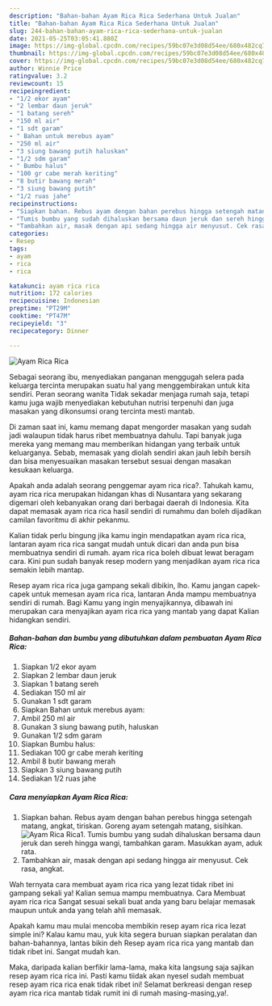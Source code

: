 ```yaml
---
description: "Bahan-bahan Ayam Rica Rica Sederhana Untuk Jualan"
title: "Bahan-bahan Ayam Rica Rica Sederhana Untuk Jualan"
slug: 244-bahan-bahan-ayam-rica-rica-sederhana-untuk-jualan
date: 2021-05-25T03:05:41.880Z
image: https://img-global.cpcdn.com/recipes/59bc07e3d08d54ee/680x482cq70/ayam-rica-rica-foto-resep-utama.jpg
thumbnail: https://img-global.cpcdn.com/recipes/59bc07e3d08d54ee/680x482cq70/ayam-rica-rica-foto-resep-utama.jpg
cover: https://img-global.cpcdn.com/recipes/59bc07e3d08d54ee/680x482cq70/ayam-rica-rica-foto-resep-utama.jpg
author: Winnie Price
ratingvalue: 3.2
reviewcount: 15
recipeingredient:
- "1/2 ekor ayam"
- "2 lembar daun jeruk"
- "1 batang sereh"
- "150 ml air"
- "1 sdt garam"
- " Bahan untuk merebus ayam"
- "250 ml air"
- "3 siung bawang putih haluskan"
- "1/2 sdm garam"
- " Bumbu halus"
- "100 gr cabe merah keriting"
- "8 butir bawang merah"
- "3 siung bawang putih"
- "1/2 ruas jahe"
recipeinstructions:
- "Siapkan bahan. Rebus ayam dengan bahan perebus hingga setengah matang, angkat, tiriskan. Goreng ayam setengah matang, sisihkan."
- "Tumis bumbu yang sudah dihaluskan bersama daun jeruk dan sereh hingga wangi, tambahkan garam. Masukkan ayam, aduk rata."
- "Tambahkan air, masak dengan api sedang hingga air menyusut. Cek rasa, angkat."
categories:
- Resep
tags:
- ayam
- rica
- rica

katakunci: ayam rica rica 
nutrition: 172 calories
recipecuisine: Indonesian
preptime: "PT29M"
cooktime: "PT47M"
recipeyield: "3"
recipecategory: Dinner

---
```



![Ayam Rica Rica](https://img-global.cpcdn.com/recipes/59bc07e3d08d54ee/680x482cq70/ayam-rica-rica-foto-resep-utama.jpg)

Sebagai seorang ibu, menyediakan panganan menggugah selera pada keluarga tercinta merupakan suatu hal yang menggembirakan untuk kita sendiri. Peran seorang  wanita Tidak sekadar menjaga rumah saja, tetapi kamu juga wajib menyediakan kebutuhan nutrisi terpenuhi dan juga masakan yang dikonsumsi orang tercinta mesti mantab.

Di zaman  saat ini, kamu memang dapat mengorder masakan yang sudah jadi walaupun tidak harus ribet membuatnya dahulu. Tapi banyak juga mereka yang memang mau memberikan hidangan yang terbaik untuk keluarganya. Sebab, memasak yang diolah sendiri akan jauh lebih bersih dan bisa menyesuaikan masakan tersebut sesuai dengan masakan kesukaan keluarga. 



Apakah anda adalah seorang penggemar ayam rica rica?. Tahukah kamu, ayam rica rica merupakan hidangan khas di Nusantara yang sekarang digemari oleh kebanyakan orang dari berbagai daerah di Indonesia. Kita dapat memasak ayam rica rica hasil sendiri di rumahmu dan boleh dijadikan camilan favoritmu di akhir pekanmu.

Kalian tidak perlu bingung jika kamu ingin mendapatkan ayam rica rica, lantaran ayam rica rica sangat mudah untuk dicari dan anda pun bisa membuatnya sendiri di rumah. ayam rica rica boleh dibuat lewat beragam cara. Kini pun sudah banyak resep modern yang menjadikan ayam rica rica semakin lebih mantap.

Resep ayam rica rica juga gampang sekali dibikin, lho. Kamu jangan capek-capek untuk memesan ayam rica rica, lantaran Anda mampu membuatnya sendiri di rumah. Bagi Kamu yang ingin menyajikannya, dibawah ini merupakan cara menyajikan ayam rica rica yang mantab yang dapat Kalian hidangkan sendiri.

<!--inarticleads1-->

##### Bahan-bahan dan bumbu yang dibutuhkan dalam pembuatan Ayam Rica Rica:

1. Siapkan 1/2 ekor ayam
1. Siapkan 2 lembar daun jeruk
1. Siapkan 1 batang sereh
1. Sediakan 150 ml air
1. Gunakan 1 sdt garam
1. Siapkan  Bahan untuk merebus ayam:
1. Ambil 250 ml air
1. Gunakan 3 siung bawang putih, haluskan
1. Gunakan 1/2 sdm garam
1. Siapkan  Bumbu halus:
1. Sediakan 100 gr cabe merah keriting
1. Ambil 8 butir bawang merah
1. Siapkan 3 siung bawang putih
1. Sediakan 1/2 ruas jahe




<!--inarticleads2-->

##### Cara menyiapkan Ayam Rica Rica:

1. Siapkan bahan. Rebus ayam dengan bahan perebus hingga setengah matang, angkat, tiriskan. Goreng ayam setengah matang, sisihkan.
<img src="https://img-global.cpcdn.com/steps/4782f0669c416eac/160x128cq70/ayam-rica-rica-langkah-memasak-1-foto.jpg" alt="Ayam Rica Rica">1. Tumis bumbu yang sudah dihaluskan bersama daun jeruk dan sereh hingga wangi, tambahkan garam. Masukkan ayam, aduk rata.
1. Tambahkan air, masak dengan api sedang hingga air menyusut. Cek rasa, angkat.




Wah ternyata cara membuat ayam rica rica yang lezat tidak ribet ini gampang sekali ya! Kalian semua mampu membuatnya. Cara Membuat ayam rica rica Sangat sesuai sekali buat anda yang baru belajar memasak maupun untuk anda yang telah ahli memasak.

Apakah kamu mau mulai mencoba membikin resep ayam rica rica lezat simple ini? Kalau kamu mau, yuk kita segera buruan siapkan peralatan dan bahan-bahannya, lantas bikin deh Resep ayam rica rica yang mantab dan tidak ribet ini. Sangat mudah kan. 

Maka, daripada kalian berfikir lama-lama, maka kita langsung saja sajikan resep ayam rica rica ini. Pasti kamu tiidak akan nyesel sudah membuat resep ayam rica rica enak tidak ribet ini! Selamat berkreasi dengan resep ayam rica rica mantab tidak rumit ini di rumah masing-masing,ya!.

